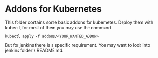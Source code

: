 # Addons for Kubernetes

This folder contains some basic addons for kubernetes. Deploy them with kubectl, for most of them you may use the command

```
kubectl apply -f addons/<YOUR_WANTED_ADDON>
```

But for jenkins there is a specific requirement. You may want to look into jenkins folder's README.md.

